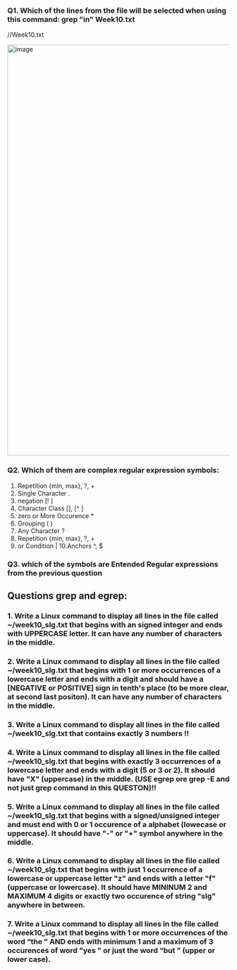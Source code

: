 ### Q1. Which of the lines from the file will be selected when using this command: grep "in" Week10.txt

//Week10.txt 

<img width="930" alt="image" src="https://github.com/pratham-garg-456/OPS145-SLG/assets/81003075/fc844471-91f8-48cc-9f49-077a5b98422c">


### Q2. Which of them are complex regular expression symbols:

1. Repetition {min, max}, ?, +
2. Single Character . 
3. negation [! ]
4. Character Class [], [^ ]
5. zero or More Occurence *
6. Grouping ( )
7. Any Character ?
8. Repetition {min, max}, ?, +
9. or Condition |
10.Anchors ^, $


### Q3. which of the symbols are Entended Regular expressions from the previous question


## Questions grep and egrep:


### 1. Write a Linux command to display all lines in the file called ~/week10_slg.txt that begins with an signed integer and ends with UPPERCASE letter. It can have any number of characters in the middle.

### 2. Write a Linux command to display all lines in the file called ~/week10_slg.txt that begins with 1 or more occurrences of a lowercase letter and ends with a digit and should have a [NEGATIVE or POSITIVE] sign in tenth's place (to be more clear, at second last positon). It can have any number of characters in the middle.

### 3. Write a Linux command to display all lines in the file called ~/week10_slg.txt that contains exactly 3 numbers !!

### 4. Write a Linux command to display all lines in the file called ~/week10_slg.txt that begins with exactly 3 occurrences of a lowercase letter and ends with a digit (5 or 3 or 2). It should have "X" (uppercase) in the middle. (USE egrep ore grep -E and not just grep command in this QUESTON)!!

### 5. Write a Linux command to display all lines in the file called ~/week10_slg.txt that begins with a signed/unsigned integer and must end with 0 or 1 occurence of a alphabet (lowecase or uppercase). It should have "-" or "+" symbol anywhere in the middle.

### 6. Write a Linux command to display all lines in the file called ~/week10_slg.txt that begins with just 1 occurrence of a lowercase or uppercase letter "z" and ends with a letter "f" (uppercase or lowercase). It should have MININUM 2 and MAXIMUM 4 digits or exactly two occurence of string "slg" anywhere in between.

### 7. Write a Linux command to display all lines in the file called ~/week10_slg.txt that begins with 1 or more occurrences of the word “the ” AND ends with minimum 1 and a maximum of 3 occurences of word "yes " or just the word “but ” (upper or lower case).
